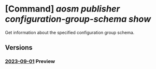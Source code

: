 # [Command] _aosm publisher configuration-group-schema show_

Get information about the specified configuration group schema.

## Versions

### [2023-09-01](/Resources/mgmt-plane/L3N1YnNjcmlwdGlvbnMve30vcmVzb3VyY2Vncm91cHMve30vcHJvdmlkZXJzL21pY3Jvc29mdC5oeWJyaWRuZXR3b3JrL3B1Ymxpc2hlcnMve30vY29uZmlndXJhdGlvbmdyb3Vwc2NoZW1hcy97fQ==/2023-09-01.xml) **Preview**

<!-- mgmt-plane /subscriptions/{}/resourcegroups/{}/providers/microsoft.hybridnetwork/publishers/{}/configurationgroupschemas/{} 2023-09-01 -->
